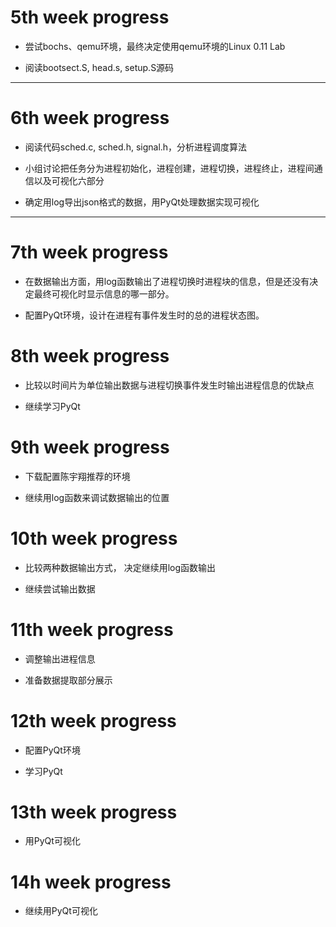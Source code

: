 # 5th week progress
* 尝试bochs、qemu环境，最终决定使用qemu环境的Linux 0.11 Lab

* 阅读bootsect.S, head.s, setup.S源码

----
# 6th week progress
* 阅读代码sched.c, sched.h, signal.h，分析进程调度算法

* 小组讨论把任务分为进程初始化，进程创建，进程切换，进程终止，进程间通信以及可视化六部分

* 确定用log导出json格式的数据，用PyQt处理数据实现可视化

------
# 7th week progress
* 在数据输出方面，用log函数输出了进程切换时进程块的信息，但是还没有决定最终可视化时显示信息的哪一部分。

* 配置PyQt环境，设计在进程有事件发生时的总的进程状态图。 

# 8th week progress
* 比较以时间片为单位输出数据与进程切换事件发生时输出进程信息的优缺点

* 继续学习PyQt
                                                          
# 9th week progress
* 下载配置陈宇翔推荐的环境

* 继续用log函数来调试数据输出的位置

# 10th week progress
* 比较两种数据输出方式， 决定继续用log函数输出

* 继续尝试输出数据

# 11th week progress
* 调整输出进程信息

* 准备数据提取部分展示

# 12th week progress
* 配置PyQt环境

* 学习PyQt  

# 13th week progress
* 用PyQt可视化

# 14h week progress
* 继续用PyQt可视化